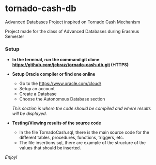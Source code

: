 # tornado-cash-db

Advanced Databases Project inspired on Tornado Cash Mechanism

Project made for the class of Advanced Databases during Erasmus Semester

### Setup

- **In the terminal, run the command git clone https://github.com/jcbraz/tornado-cash-db.git (HTTPS)**

- **Setup Oracle compiler or find one online**
  - Go to the https://www.oracle.com/cloud/
  - Setup an account
  - Create a Database
  - Choose the Autonomous Database section
  
  *This section is where the code should be compiled and where results will be displayed.*
  
- **Testing/Viewing results of the source code**
  - In the file TornadoCash.sql, there is the main source code for the different tables, procedures, functions, triggers, etc.
  - The file insertions.sql, there are example of the structure of the values that should be inserted.
  
*Enjoy!*

